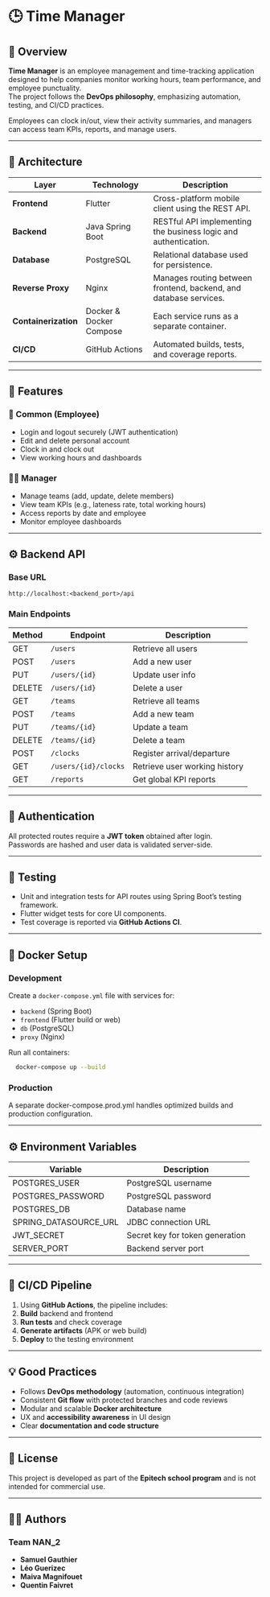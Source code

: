 # 🕒 Time Manager

## 📖 Overview
**Time Manager** is an employee management and time-tracking application designed to help companies monitor working hours, team performance, and employee punctuality.  
The project follows the **DevOps philosophy**, emphasizing automation, testing, and CI/CD practices.

Employees can clock in/out, view their activity summaries, and managers can access team KPIs, reports, and manage users.

---

## 🧱 Architecture

| Layer | Technology | Description |
|-------|-------------|-------------|
| **Frontend** | Flutter | Cross-platform mobile client using the REST API. |
| **Backend** | Java Spring Boot | RESTful API implementing the business logic and authentication. |
| **Database** | PostgreSQL | Relational database used for persistence. |
| **Reverse Proxy** | Nginx | Manages routing between frontend, backend, and database services. |
| **Containerization** | Docker & Docker Compose | Each service runs as a separate container. |
| **CI/CD** | GitHub Actions | Automated builds, tests, and coverage reports. |

---

## 🧩 Features

### 👤 Common (Employee)
- Login and logout securely (JWT authentication)
- Edit and delete personal account
- Clock in and clock out
- View working hours and dashboards

### 👨‍💼 Manager
- Manage teams (add, update, delete members)
- View team KPIs (e.g., lateness rate, total working hours)
- Access reports by date and employee
- Monitor employee dashboards

---

## ⚙️ Backend API

### Base URL
```http://localhost:<backend_port>/api```

### Main Endpoints
| Method | Endpoint | Description |
|--------|-----------|-------------|
| GET | `/users` | Retrieve all users |
| POST | `/users` | Add a new user |
| PUT | `/users/{id}` | Update user info |
| DELETE | `/users/{id}` | Delete a user |
| GET | `/teams` | Retrieve all teams |
| POST | `/teams` | Add a new team |
| PUT | `/teams/{id}` | Update a team |
| DELETE | `/teams/{id}` | Delete a team |
| POST | `/clocks` | Register arrival/departure |
| GET | `/users/{id}/clocks` | Retrieve user working history |
| GET | `/reports` | Get global KPI reports |

---

## 🔐 Authentication
All protected routes require a **JWT token** obtained after login.  
Passwords are hashed and user data is validated server-side.

---

## 🧪 Testing
- Unit and integration tests for API routes using Spring Boot’s testing framework.
- Flutter widget tests for core UI components.
- Test coverage is reported via **GitHub Actions CI**.

---

## 🐳 Docker Setup

### Development
Create a `docker-compose.yml` file with services for:
- `backend` (Spring Boot)
- `frontend` (Flutter build or web)
- `db` (PostgreSQL)
- `proxy` (Nginx)

Run all containers:
```bash
  docker-compose up --build
```

### Production

A separate docker-compose.prod.yml handles optimized builds and production configuration.

---

## ⚙️ Environment Variables
| Variable | Description |
|----------|-------------|
|POSTGRES_USER | PostgreSQL username |
|POSTGRES_PASSWORD | PostgreSQL password |
|POSTGRES_DB | Database name |
|SPRING_DATASOURCE_URL | JDBC connection URL |
|JWT_SECRET | Secret key for token generation |
|SERVER_PORT | Backend server port |

---

## 🚀 CI/CD Pipeline

1. Using **GitHub Actions**, the pipeline includes:
2. **Build** backend and frontend
3. **Run tests** and check coverage
4. **Generate artifacts** (APK or web build)
5. **Deploy** to the testing environment

---

## 💡 Good Practices

- Follows **DevOps methodology** (automation, continuous integration)
- Consistent **Git flow** with protected branches and code reviews
- Modular and scalable **Docker architecture**
- UX and **accessibility awareness** in UI design
- Clear **documentation and code structure**

---

## 🧾 License

This project is developed as part of the **Epitech school program** and is not intended for commercial use.

---

## 🧑‍💻 Authors

### **Team NAN_2**

- **Samuel Gauthier**
- **Léo Guerizec**
- **Maiva Magnifouet**
- **Quentin Faivret**
